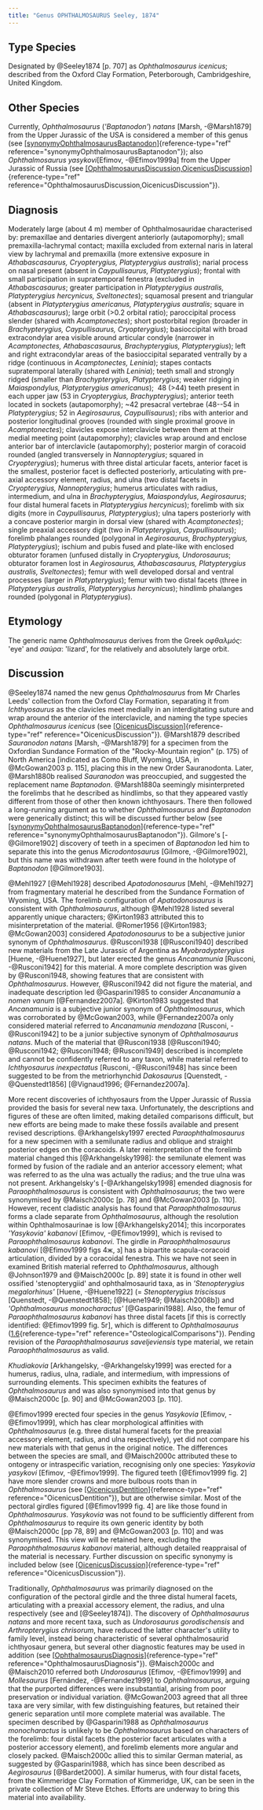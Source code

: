 ```yaml
---
title: "Genus OPHTHALMOSAURUS Seeley, 1874"
---
```


## Type Species

Designated by @Seeley1874 [p. 707] as *Ophthalmosaurus icenicus*;
described from the Oxford Clay Formation, Peterborough, Cambridgeshire,
United Kingdom.

##  Other Species

Currently, *Ophthalmosaurus* (*'Baptanodon'*) *natans* [Marsh,
-@Marsh1879] from the Upper Jurassic of the USA is considered a member
of this genus (see
[\[synonymyOphthalmosaurusBaptanodon\]](#synonymyOphthalmosaurusBaptanodon){reference-type="ref"
reference="synonymyOphthalmosaurusBaptanodon"}); also *Ophthalmosaurus
yasykovi*[Efimov, -@Efimov1999a] from the Upper Jurassic of Russia (see
[\[OphthalmosaurusDiscussion,OicenicusDiscussion\]](#OphthalmosaurusDiscussion,OicenicusDiscussion){reference-type="ref"
reference="OphthalmosaurusDiscussion,OicenicusDiscussion"}).

## Diagnosis

Moderately large (about 4 m) member of Ophthalmosauridae characterised
by: premaxillae and dentaries divergent anteriorly (autapomorphy); small
premaxilla-lachrymal contact; maxilla excluded from external naris in
lateral view by lachrymal and premaxilla (more extensive exposure in
*Athabascasaurus, Cryopterygius, Platypterygius australis*); narial
process on nasal present (absent in *Caypullisaurus, Platypterygius*);
frontal with small participation in supratemporal fenestra (excluded in
*Athabascasaurus*; greater participation in *Platypterygius australis,
Platypterygius hercynicus, Sveltonectes*); squamosal present and
triangular (absent in *Platypterygius americanus, Platypterygius
australis*; square in *Athabascasaurus*); large orbit (\>0.2 orbital
ratio); paroccipital process slender (shared with *Acamptonectes*);
short postorbital region (broader in *Brachypterygius, Caypullisaurus,
Cryopterygius*); basioccipital with broad extracondylar area visible
around articular condyle (narrower in *Acamptonectes, Athabascasaurus,
Brachypterygius, Platypterygius*); left and right extracondylar areas of
the basioccipital separated ventrally by a ridge (continuous in
*Acamptonectes, Leninia*); stapes contacts supratemporal laterally
(shared with *Leninia*); teeth small and strongly ridged (smaller than
*Brachypterygius, Platypterygius*; weaker ridging in *Maiaspondylus,
Platypterygius americanus*);  48 (\>44) teeth present in each upper jaw
(53 in *Cryopterygius, Brachypterygius*); anterior teeth located in
sockets (autapomorphy); \~42 presacral vertebrae (48--54 in
*Platypterygius*; 52 in *Aegirosaurus, Caypullisaurus*); ribs with
anterior and posterior longitudinal grooves (rounded with single
proximal groove in *Acamptonectes*); clavicles expose interclavicle
between them at their medial meeting point (autapomorphy); clavicles
wrap around and enclose anterior bar of interclavicle (autapomorphy);
posterior margin of coracoid rounded (angled transversely in
*Nannopterygius*; squared in *Cryopterygius*); humerus with three distal
articular facets, anterior facet is the smallest, posterior facet is
deflected posteriorly, articulating with pre-axial accessory element,
radius, and ulna (two distal facets in *Cryopterygius, Nannopterygius*;
humerus articulates with radius, intermedium, and ulna in
*Brachypterygius, Maiaspondylus, Aegirosaurus*; four distal humeral
facets in *Platypterygius hercynicus*); forelimb with six digits (more
in *Caypullisaurus, Platypterygius*); ulna tapers posteriorly with a
concave posterior margin in dorsal view (shared with *Acamptonectes*);
single preaxial accessory digit (two in *Platypterygius,
Caypullisaurus*); forelimb phalanges rounded (polygonal in
*Aegirosaurus, Brachypterygius, Platypterygius*); ischium and pubis
fused and plate-like with enclosed obturator foramen (unfused distally
in *Cryopterygius, Undorosaurus*; obturator foramen lost in
*Aegirosaurus, Athabascasaurus, Platypterygius australis,
Sveltonectes*); femur with well developed dorsal and ventral processes
(larger in *Platypterygius*); femur with two distal facets (three in
*Platypterygius australis, Platypterygius hercynicus*); hindlimb
phalanges rounded (polygonal in *Platypterygius*).

## Etymology

The generic name *Ophthalmosaurus* derives from the Greek *οφθαλμός*:
'eye' and *σαύρα*: 'lizard', for the relatively and absolutely large
orbit.

## Discussion

@Seeley1874 named the new genus *Ophthalmosaurus* from Mr Charles Leeds'
collection from the Oxford Clay Formation, separating it from
*Ichthyosaurus* as the clavicles meet medially in an interdigitating
suture and wrap around the anterior of the interclavicle, and naming the
type species *Ophthalmosaurus icenicus* (see
[\[OicenicusDiscussion\]](#OicenicusDiscussion){reference-type="ref"
reference="OicenicusDiscussion"}). @Marsh1879 described *Sauranodon
natans* [Marsh, -@Marsh1879] for a specimen from the Oxfordian Sundance
Formation of the "Rocky-Mountain region" (p. 175) of North America
[indicated as Como Bluff, Wyoming, USA, in @McGowan2003 p. 115], placing
this in the new Order Sauranodonta. Later, @Marsh1880b realised
*Sauranodon* was preoccupied, and suggested the replacement name
*Baptanodon*. @Marsh1880a seemingly misinterpreted the forelimbs that he
described as hindlimbs, so that they appeared vastly different from
those of other then known ichthyosaurs. There then followed a
long-running argument as to whether *Ophthalmosaurus* and *Baptanodon*
were generically distinct; this will be discussed further below (see
[\[synonymyOphthalmosaurusBaptanodon\]](#synonymyOphthalmosaurusBaptanodon){reference-type="ref"
reference="synonymyOphthalmosaurusBaptanodon"}). Gilmore's
[-@Gilmore1902] discovery of teeth in a specimen of *Baptanodon* led him
to separate this into the genus *Microdontosaurus* [Gilmore,
-@Gilmore1902], but this name was withdrawn after teeth were found in
the holotype of *Baptanodon* [@Gilmore1903].

@Mehl1927 [@Mehl1928] described *Apatodonosaurus* [Mehl, -@Mehl1927]
from fragmentary material he described from the Sundance Formation of
Wyoming, USA. The forelimb configuration of *Apatodonosaurus* is
consistent with *Ophthalmosaurus*, although @Mehl1928 listed several
apparently unique characters; @Kirton1983 attributed this to
misinterpretation of the material. @Romer1956
[@Kirton1983; @McGowan2003] considered *Apatodonosaurus* to be a
subjective junior synonym of *Ophthalmosaurus*. @Rusconi1938
[@Rusconi1940] described new materials from the Late Jurassic of
Argentina as *Myobradypterygius* [Huene, -@Huene1927], but later erected
the genus *Ancanamunia* [Rusconi, -@Rusconi1942] for this material. A
more complete description was given by @Rusconi1948, showing features
that are consistent with *Ophthalmosaurus*. However, @Rusconi1942 did
not figure the material, and inadequate description led @Gasparini1985
to consider *Ancanamunia* a *nomen vanum* [@Fernandez2007a]. @Kirton1983
suggested that *Ancanamunia* is a subjective junior synonym of
*Ophthalmosaurus*, which was corroborated by @McGowan2003, while
@Fernandez2007a only considered material referred to *Ancanamunia
mendozana* [Rusconi, -@Rusconi1942] to be a junior subjective synonym of
*Ophthalmosaurus natans*. Much of the material that @Rusconi1938
[@Rusconi1940; @Rusconi1942; @Rusconi1948; @Rusconi1949] described is
incomplete and cannot be confidently referred to any taxon, while
material referred to *Ichthyosaurus inexpectatus* [Rusconi,
-@Rusconi1948] has since been suggested to be from the metriorhynchid
*Dakosaurus* [Quenstedt, -@Quenstedt1856]
[@Vignaud1996; @Fernandez2007a].

More recent discoveries of ichthyosaurs from the Upper Jurassic of
Russia provided the basis for several new taxa. Unfortunately, the
descriptions and figures of these are often limited, making detailed
comparisons difficult, but new efforts are being made to make these
fossils available and present revised descriptions. @Arkhangelsky1997
erected *Paraophthalmosaurus* for a new specimen with a semilunate
radius and oblique and straight posterior edges on the coracoids. A
later reinterpretation of the forelimb material changed this
[@Arkhangelsky1998]: the semilunate element was formed by fusion of the
radiale and an anterior accessory element; what was referred to as the
ulna was actually the radius; and the true ulna was not present.
Arkhangelsky's [-@Arkhangelsky1998] emended diagnosis for
*Paraophthalmosaurus* is consistent with *Ophthalmosaurus*; the two were
synonymised by @Maisch2000c [p. 78] and @McGowan2003 [p. 110]. However,
recent cladistic analysis has found that *Paraophthalmosaurus* forms a
clade separate from *Ophthalmosaurus*, although the resolution within
Ophthalmosaurinae is low [@Arkhangelsky2014]; this incorporates
*'Yasykovia' kabanovi* [Efimov, -@Efimov1999], which is revised to
*Paraophthalmosaurus kabanovi*. The girdle in *Paraophthalmosaurus
kabanovi* [@Efimov1999 figs 4ж, з] has a bipartite scapula-coracoid
articulation, divided by a coracoidal fenestra. This we have not seen in
examined British material referred to *Ophthalmosaurus*, although
@Johnson1979 and @Maisch2000c [p. 89] state it is found in other well
ossified 'stenopterygiid' and ophthalmosaurid taxa, as in
*'Stenopterygius megalorhinus'* [Huene, -@Huene1922] (= *Stenopterygius
triscissus* [Quenstedt, -@Quenstedt1858]; [@Huene1949; @Maisch2008b])
and *'Ophthalmosaurus monocharactus'* [@Gasparini1988]. Also, the femur
of *Paraophthalmosaurus kabanovi* has three distal facets [if this is
correctly identified: @Efimov1999 fig. 5г], which is different to
*Ophthalmosaurus* ([1.6](#OsteologicalComparisons){reference-type="ref"
reference="OsteologicalComparisons"}). Pending revision of the
*Paraophthalmosaurus saveljeviensis* type material, we retain
*Paraophthalmosaurus* as valid.

*Khudiakovia* [Arkhangelsky, -@Arkhangelsky1999] was erected for a
humerus, radius, ulna, radiale, and intermedium, with impressions of
surrounding elements. This specimen exhibits the features of
*Ophthalmosaurus* and was also synonymised into that genus by
@Maisch2000c [p. 90] and @McGowan2003 [p. 110].

@Efimov1999 erected four species in the genus *Yasykovia* [Efimov,
-@Efimov1999], which has clear morphological affinities with
*Ophthalmosaurus* (e.g. three distal humeral facets for the preaxial
accessory element, radius, and ulna respectively), yet did not compare
his new materials with that genus in the original notice. The
differences between the species are small, and @Maisch2000c attributed
these to ontogeny or intraspecific variation, recognising only one
species: *Yasykovia yasykovi* [Efimov, -@Efimov1999]. The figured teeth
[@Efimov1999 fig. 2] have more slender crowns and more bulbous roots
than in *Ophthalmosaurus* (see
[\[OicenicusDentition\]](#OicenicusDentition){reference-type="ref"
reference="OicenicusDentition"}), but are otherwise similar. Most of the
pectoral girdles figured [@Efimov1999 fig. 4] are like those found in
*Ophthalmosaurus*. *Yasykovia* was not found to be sufficiently
different from *Ophthalmosaurus* to require its own generic identity by
both @Maisch2000c [pp 78, 89] and @McGowan2003 [p. 110] and was
synonymised. This view will be retained here, excluding the
*Paraophthalmosaurus kabanovi* material, although detailed reappraisal
of the material is necessary. Further discussion on specific synonymy is
included below (see
[\[OicenicusDiscussion\]](#OicenicusDiscussion){reference-type="ref"
reference="OicenicusDiscussion"}).

Traditionally, *Ophthalmosaurus* was primarily diagnosed on the
configuration of the pectoral girdle and the three distal humeral
facets, articulating with a preaxial accessory element, the radius, and
ulna respectively (see and [@Seeley1874]). The discovery of
*Ophthalmosaurus natans* and more recent taxa, such as *Undorosaurus
gorodischensis* and *Arthropterygius chrisorum*, have reduced the latter
character's utility to family level, instead being characteristic of
several ophthalmosaurid ichthyosaur genera, but several other diagnostic
features may be used in addition (see
[\[OphthalmosaurusDiagnosis\]](#OphthalmosaurusDiagnosis){reference-type="ref"
reference="OphthalmosaurusDiagnosis"}). @Maisch2000c and @Maisch2010
referred both *Undorosaurus* [Efimov, -@Efimov1999] and *Mollesaurus*
[Fernández, -@Fernandez1999] to *Ophthalmosaurus*, arguing that the
purported differences were insubstantial, arising from poor preservation
or individual variation. @McGowan2003 agreed that all three taxa are
very similar, with few distinguishing features, but retained their
generic separation until more complete material was available. The
specimen described by @Gasparini1988 as *Ophthalmosaurus monocharactus*
is unlikely to be *Ophthalmosaurus* based on characters of the forelimb:
four distal facets (the posterior facet articulates with a posterior
accessory element), and forelimb elements more angular and closely
packed. @Maisch2000c allied this to similar German material, as
suggested by @Gasparini1988, which has since been described as
*Aegirosaurus* [@Bardet2000]. A similar humerus, with four distal
facets, from the Kimmeridge Clay Formation of Kimmeridge, UK, can be
seen in the private collection of Mr Steve Etches. Efforts are underway
to bring this material into availability.
